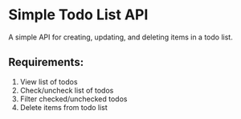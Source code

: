 # Simple Todo List API

A simple API for creating, updating, and deleting items in a todo list.

## Requirements:

1. View list of todos
2. Check/uncheck list of todos
3. Filter checked/unchecked todos
4. Delete items from todo list
